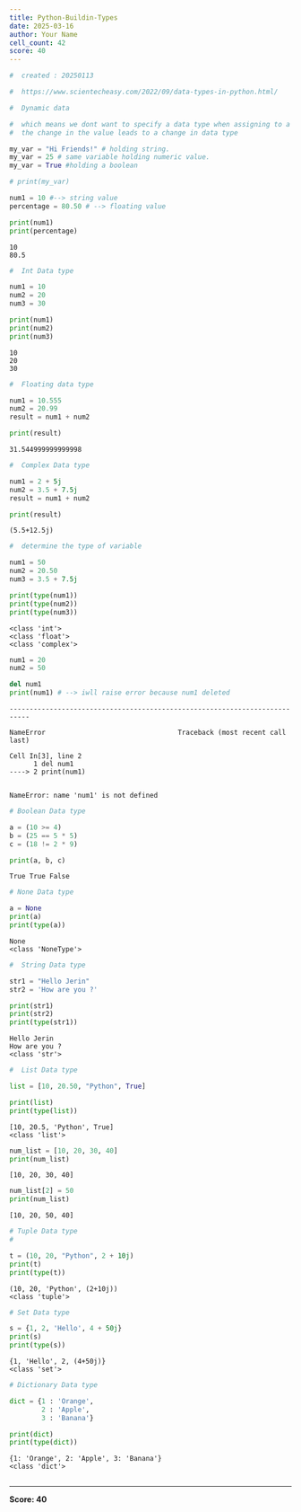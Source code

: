 ```yaml
---
title: Python-Buildin-Types
date: 2025-03-16
author: Your Name
cell_count: 42
score: 40
---
```


```python
#  created : 20250113
```


```python
#  https://www.scientecheasy.com/2022/09/data-types-in-python.html/
```


```python
#  Dynamic data

#  which means we dont want to specify a data type when assigning to a variable
#  the change in the value leads to a change in data type
```


```python
my_var = "Hi Friends!" # holding string.
my_var = 25 # same variable holding numeric value.
my_var = True #holding a boolean 
```


```python
# print(my_var)
```


```python
num1 = 10 #--> string value 
percentage = 80.50 # --> floating value
```


```python
print(num1)
print(percentage)
```

    10
    80.5



```python
#  Int Data type
```


```python
num1 = 10
num2 = 20
num3 = 30
```


```python
print(num1)
print(num2)
print(num3)
```

    10
    20
    30



```python
#  Floating data type
```


```python
num1 = 10.555
num2 = 20.99
result = num1 + num2
```


```python
print(result)
```

    31.544999999999998



```python
#  Complex Data type
```


```python
num1 = 2 + 5j
num2 = 3.5 + 7.5j
result = num1 + num2
```


```python
print(result)
```

    (5.5+12.5j)



```python
#  determine the type of variable
```


```python
num1 = 50
num2 = 20.50
num3 = 3.5 + 7.5j
```


```python
print(type(num1))
print(type(num2))
print(type(num3))

```

    <class 'int'>
    <class 'float'>
    <class 'complex'>



```python
num1 = 20
num2 = 50

```


```python
del num1
print(num1) # --> iwll raise error because num1 deleted 
```


    ---------------------------------------------------------------------------

    NameError                                 Traceback (most recent call last)

    Cell In[3], line 2
          1 del num1
    ----> 2 print(num1)


    NameError: name 'num1' is not defined



```python
# Boolean Data type

```


```python
a = (10 >= 4)
b = (25 == 5 * 5)
c = (18 != 2 * 9)
```


```python
print(a, b, c)
```

    True True False



```python
# None Data type
```


```python
a = None
print(a)
print(type(a))
```

    None
    <class 'NoneType'>



```python
#  String Data type
```


```python
str1 = "Hello Jerin"
str2 = 'How are you ?'
```


```python
print(str1)
print(str2)
print(type(str1))
```

    Hello Jerin
    How are you ?
    <class 'str'>



```python
#  List Data type
```


```python
list = [10, 20.50, "Python", True]
```


```python
print(list)
print(type(list))
```

    [10, 20.5, 'Python', True]
    <class 'list'>



```python
num_list = [10, 20, 30, 40]
print(num_list)

```

    [10, 20, 30, 40]



```python
num_list[2] = 50 
print(num_list)
```

    [10, 20, 50, 40]



```python
# Tuple Data type
#
```


```python
t = (10, 20, "Python", 2 + 10j)
print(t)
print(type(t))
```

    (10, 20, 'Python', (2+10j))
    <class 'tuple'>



```python
# Set Data type
```


```python
s = {1, 2, 'Hello', 4 + 50j}
print(s)
print(type(s))
```

    {1, 'Hello', 2, (4+50j)}
    <class 'set'>



```python
# Dictionary Data type

```


```python
dict = {1 : 'Orange',
        2 : 'Apple',
        3 : 'Banana'}
```


```python
print(dict)
print(type(dict))
```

    {1: 'Orange', 2: 'Apple', 3: 'Banana'}
    <class 'dict'>



```python

```


---
**Score: 40**